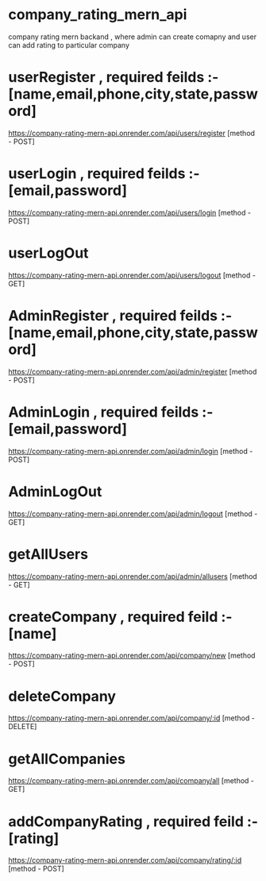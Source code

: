 # company_rating_mern_api
company rating mern backand , where admin can create comapny and user can add rating to particular company

# userRegister , required feilds :-  [name,email,phone,city,state,password]
https://company-rating-mern-api.onrender.com/api/users/register [method - POST]

# userLogin , required feilds :-  [email,password]
https://company-rating-mern-api.onrender.com/api/users/login [method - POST]

# userLogOut
https://company-rating-mern-api.onrender.com/api/users/logout [method - GET]

# AdminRegister , required feilds :-  [name,email,phone,city,state,password]
https://company-rating-mern-api.onrender.com/api/admin/register [method - POST]

# AdminLogin , required feilds :-  [email,password]
https://company-rating-mern-api.onrender.com/api/admin/login [method - POST]

# AdminLogOut
https://company-rating-mern-api.onrender.com/api/admin/logout [method - GET]

# getAllUsers
https://company-rating-mern-api.onrender.com/api/admin/allusers [method - GET]

# createCompany , required feild :- [name]
https://company-rating-mern-api.onrender.com/api/company/new [method - POST]

# deleteCompany 
https://company-rating-mern-api.onrender.com/api/company/:id [method - DELETE]

# getAllCompanies
https://company-rating-mern-api.onrender.com/api/company/all [method - GET]

# addCompanyRating , required feild :- [rating]
https://company-rating-mern-api.onrender.com/api/company/rating/:id [method - POST]

















